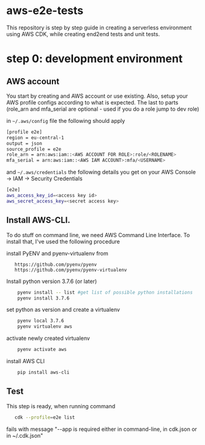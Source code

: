 # aws-e2e-tests

This repository is step by step guide in creating a serverless environment using AWS CDK, while creating end2end tests and unit tests. 


# step 0: development environment

## AWS account

You start by creating and AWS account or use existing. Also, setup your AWS profile configs according to what is expected. The last to parts (role_arn and mfa_serial are optional - used if you do a role jump to dev role)

in `~/.aws/config` file the following should apply
```bash
[profile e2e]
region = eu-central-1
output = json
source_profile = e2e
role_arn = arn:aws:iam::<AWS ACCOUNT FOR ROLE>:role/<ROLENAME>
mfa_serial = arn:aws:iam::<AWS IAM ACCOUNT>:mfa/<USERNAME>
```
and `~/.aws/credentials`
the following details you get on your AWS Console -> IAM -> Security Credentials
```bash
[e2e]
aws_access_key_id=<access key id>
aws_secret_access_key=<secret access key>
```

## Install AWS-CLI. 

To do stuff on command line, we need AWS Command Line Interface. To install that, I've used the following procedure 

install PyENV and pyenv-virtualenv from 

``` 
   https://github.com/pyenv/pyenv 
   https://github.com/pyenv/pyenv-virtualenv
```

Install python version 3.7.6 (or later)

``` bash 
    pyenv install -- list #get list of possible python installations
    pyenv install 3.7.6
```

set python as version and create a virtualenv
```bash 
    pyenv local 3.7.6
    pyenv virtualenv aws
```
activate newly created virtualenv
```bash
    pyenv activate aws
```

install AWS CLI

```bash
    pip install aws-cli
```

## Test

This step is ready, when running command 
```bash
   cdk --profile=e2e list
```
fails with  message "--app is required either in command-line, in cdk.json or in ~/.cdk.json"
